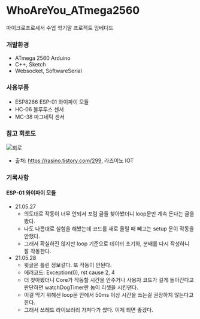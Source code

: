 # WhoAreYou_ATmega2560
마이크로프로세서 수업 학기말 프로젝트 임베디드

### 개발환경
* ATmega 2560 Arduino
* C++, Sketch
* Websocket, SoftwareSerial

### 사용부품
* ESP8266 ESP-01 와이파이 모듈
* HC-06 블루투스 센서
* MC-38 마그네틱 센서

### 참고 회로도
![회로](https://user-images.githubusercontent.com/59993347/119628243-e2aee400-be47-11eb-9224-3b6e06e33225.png)
* 출처: https://rasino.tistory.com/299, 라즈이노 IOT

### 기록사항
#### ESP-01 와이파이 모듈
- 21.05.27
    * 의도대로 작동이 너무 안되서 포럼 글들 찾아봤더니 loop문만 계속 돈다는 글을 봤다.
    * 나도 나름대로 실험을 해봤는데 코드를 새로 올릴 때 빼고는 setup 문이 작동을 안했다.
    * 그래서 확실하진 않지만 loop 기준으로 데이터 초기화, 분배를 다시 작성하니 잘 작동한다.
- 21.05.28
    * 윗글은 틀린 정보같다. 또 작동이 안된다.
    * 에러코드: Exception(0), rst cause 2, 4
    * 더 찾아봤더니 Core가 작동할 시간을 안주거나 사용자 코드가 길게 돌아간다고 판단하면 watchDogTimer란 놈이 리셋을 시킨댄다.
    * 이걸 막기 위해선 loop문 안에서 50ms 이상 시간을 쓰는걸 권장하지 않는다고 한다.
    * 그래서 쓰레드 라이브러리 가져다가 썼다. 이제 되면 좋겠다.